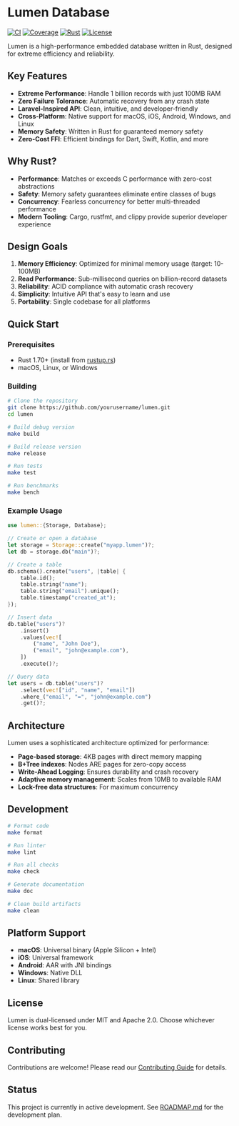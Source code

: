 # Lumen Database

[![CI](https://github.com/oyro-os/lumen/actions/workflows/ci.yml/badge.svg)](https://github.com/rock-ai/lumen/actions/workflows/ci.yml)
[![Coverage](https://img.shields.io/badge/coverage-87%25-brightgreen)](https://github.com/rock-ai/lumen/actions)
[![Rust](https://img.shields.io/badge/rust-1.84%2B-blue.svg)](https://www.rust-lang.org)
[![License](https://img.shields.io/badge/license-MIT%2FApache--2.0-blue)](LICENSE)

Lumen is a high-performance embedded database written in Rust, designed for extreme efficiency and reliability.

## Key Features

- **Extreme Performance**: Handle 1 billion records with just 100MB RAM
- **Zero Failure Tolerance**: Automatic recovery from any crash state
- **Laravel-Inspired API**: Clean, intuitive, and developer-friendly
- **Cross-Platform**: Native support for macOS, iOS, Android, Windows, and Linux
- **Memory Safety**: Written in Rust for guaranteed memory safety
- **Zero-Cost FFI**: Efficient bindings for Dart, Swift, Kotlin, and more

## Why Rust?

- **Performance**: Matches or exceeds C performance with zero-cost abstractions
- **Safety**: Memory safety guarantees eliminate entire classes of bugs
- **Concurrency**: Fearless concurrency for better multi-threaded performance
- **Modern Tooling**: Cargo, rustfmt, and clippy provide superior developer experience

## Design Goals

1. **Memory Efficiency**: Optimized for minimal memory usage (target: 10-100MB)
2. **Read Performance**: Sub-millisecond queries on billion-record datasets
3. **Reliability**: ACID compliance with automatic crash recovery
4. **Simplicity**: Intuitive API that's easy to learn and use
5. **Portability**: Single codebase for all platforms

## Quick Start

### Prerequisites

- Rust 1.70+ (install from [rustup.rs](https://rustup.rs/))
- macOS, Linux, or Windows

### Building

```bash
# Clone the repository
git clone https://github.com/yourusername/lumen.git
cd lumen

# Build debug version
make build

# Build release version
make release

# Run tests
make test

# Run benchmarks
make bench
```

### Example Usage

```rust
use lumen::{Storage, Database};

// Create or open a database
let storage = Storage::create("myapp.lumen")?;
let db = storage.db("main")?;

// Create a table
db.schema().create("users", |table| {
    table.id();
    table.string("name");
    table.string("email").unique();
    table.timestamp("created_at");
});

// Insert data
db.table("users")?
    .insert()
    .values(vec![
        ("name", "John Doe"),
        ("email", "john@example.com"),
    ])
    .execute()?;

// Query data
let users = db.table("users")?
    .select(vec!["id", "name", "email"])
    .where_("email", "=", "john@example.com")
    .get()?;
```

## Architecture

Lumen uses a sophisticated architecture optimized for performance:

- **Page-based storage**: 4KB pages with direct memory mapping
- **B+Tree indexes**: Nodes ARE pages for zero-copy access
- **Write-Ahead Logging**: Ensures durability and crash recovery
- **Adaptive memory management**: Scales from 10MB to available RAM
- **Lock-free data structures**: For maximum concurrency

## Development

```bash
# Format code
make format

# Run linter
make lint

# Run all checks
make check

# Generate documentation
make doc

# Clean build artifacts
make clean
```

## Platform Support

- **macOS**: Universal binary (Apple Silicon + Intel)
- **iOS**: Universal framework
- **Android**: AAR with JNI bindings
- **Windows**: Native DLL
- **Linux**: Shared library

## License

Lumen is dual-licensed under MIT and Apache 2.0. Choose whichever license works best for you.

## Contributing

Contributions are welcome! Please read our [Contributing Guide](CONTRIBUTING.md) for details.

## Status

This project is currently in active development. See [ROADMAP.md](ROADMAP.md) for the development plan.
